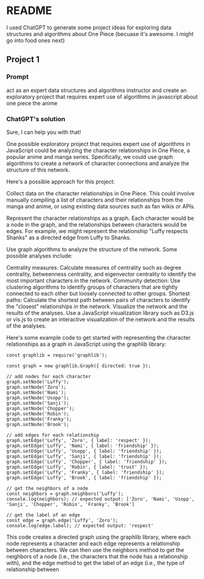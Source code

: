 # README 

I used ChatGPT to generate some project ideas for exploring data structures and algorithms about One Piece (becuase it's awesome. I might go into food ones next)

## Project 1
### Prompt
act as an expert data structures and algorithms instructor and create an exploratory project that requires expert use of algorithms in javascript about one piece the anime

### ChatGPT's solution
Sure, I can help you with that!

One possible exploratory project that requires expert use of algorithms in JavaScript could be analyzing the character relationships in One Piece, a popular anime and manga series. Specifically, we could use graph algorithms to create a network of character connections and analyze the structure of this network.

Here's a possible approach for this project:

Collect data on the character relationships in One Piece. This could involve manually compiling a list of characters and their relationships from the manga and anime, or using existing data sources such as fan wikis or APIs.

Represent the character relationships as a graph. Each character would be a node in the graph, and the relationships between characters would be edges. For example, we might represent the relationship "Luffy respects Shanks" as a directed edge from Luffy to Shanks.

Use graph algorithms to analyze the structure of the network. Some possible analyses include:

Centrality measures: Calculate measures of centrality such as degree centrality, betweenness centrality, and eigenvector centrality to identify the most important characters in the network.
Community detection: Use clustering algorithms to identify groups of characters that are tightly connected to each other but loosely connected to other groups.
Shortest paths: Calculate the shortest path between pairs of characters to identify the "closest" relationships in the network.
Visualize the network and the results of the analyses. Use a JavaScript visualization library such as D3.js or vis.js to create an interactive visualization of the network and the results of the analyses.

Here's some example code to get started with representing the character relationships as a graph in JavaScript using the graphlib library:

```
const graphlib = require('graphlib');

const graph = new graphlib.Graph({ directed: true });

// add nodes for each character
graph.setNode('Luffy');
graph.setNode('Zoro');
graph.setNode('Nami');
graph.setNode('Usopp');
graph.setNode('Sanji');
graph.setNode('Chopper');
graph.setNode('Robin');
graph.setNode('Franky');
graph.setNode('Brook');

// add edges for each relationship
graph.setEdge('Luffy', 'Zoro', { label: 'respect' });
graph.setEdge('Luffy', 'Nami', { label: 'friendship' });
graph.setEdge('Luffy', 'Usopp', { label: 'friendship' });
graph.setEdge('Luffy', 'Sanji', { label: 'friendship' });
graph.setEdge('Luffy', 'Chopper', { label: 'friendship' });
graph.setEdge('Luffy', 'Robin', { label: 'trust' });
graph.setEdge('Luffy', 'Franky', { label: 'friendship' });
graph.setEdge('Luffy', 'Brook', { label: 'friendship' });

// get the neighbors of a node
const neighbors = graph.neighbors('Luffy');
console.log(neighbors); // expected output: ['Zoro', 'Nami', 'Usopp', 'Sanji', 'Chopper', 'Robin', 'Franky', 'Brook']

// get the label of an edge
const edge = graph.edge('Luffy', 'Zoro');
console.log(edge.label); // expected output: 'respect'
```
This code creates a directed graph using the graphlib library, where each node represents a character and each edge represents a relationship between characters. We can then use the neighbors method to get the neighbors of a node (i.e., the characters that the node has a relationship with), and the edge method to get the label of an edge (i.e., the type of relationship between